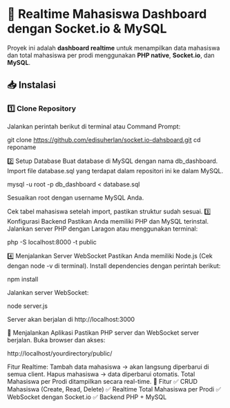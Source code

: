 # 📡 Realtime Mahasiswa Dashboard dengan Socket.io & MySQL

Proyek ini adalah **dashboard realtime** untuk menampilkan data mahasiswa dan total mahasiswa per prodi menggunakan **PHP native**, **Socket.io**, dan **MySQL**.

## 📥 Instalasi

### 1️⃣ **Clone Repository**
Jalankan perintah berikut di terminal atau Command Prompt:

git clone https://github.com/edisuherlan/socket.io-dahsboard.git
cd reponame


2️⃣ Setup Database
Buat database di MySQL dengan nama db_dashboard.
Import file database.sql yang terdapat dalam repositori ini ke dalam MySQL.

mysql -u root -p db_dashboard < database.sql

Sesuaikan root dengan username MySQL Anda.

Cek tabel mahasiswa setelah import, pastikan struktur sudah sesuai.
3️⃣ Konfigurasi Backend
Pastikan Anda memiliki PHP dan MySQL terinstal.
Jalankan server PHP dengan Laragon atau menggunakan terminal:

php -S localhost:8000 -t public

4️⃣ Menjalankan Server WebSocket
Pastikan Anda memiliki Node.js (Cek dengan node -v di terminal).
Install dependencies dengan perintah berikut:

npm install

Jalankan server WebSocket:

node server.js

Server akan berjalan di http://localhost:3000

🚀 Menjalankan Aplikasi
Pastikan PHP server dan WebSocket server berjalan.
Buka browser dan akses:

http://localhost/yourdirectory/public/

Fitur Realtime:
Tambah data mahasiswa → akan langsung diperbarui di semua client.
Hapus mahasiswa → data diperbarui otomatis.
Total Mahasiswa per Prodi ditampilkan secara real-time.
📌 Fitur
✅ CRUD Mahasiswa (Create, Read, Delete)
✅ Realtime Total Mahasiswa per Prodi
✅ WebSocket dengan Socket.io
✅ Backend PHP + MySQL

